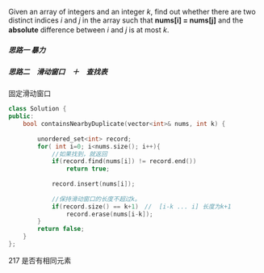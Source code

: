 

Given an array of integers and an integer *k*, find out whether there are two distinct indices *i* and *j* in the array such that **nums[i] = nums[j]** and the **absolute** difference between *i* and *j* is at most *k*.　　



##### 思路一 暴力

##### 思路二　滑动窗口　＋　查找表

固定滑动窗口



```c++
class Solution {
public:
    bool containsNearbyDuplicate(vector<int>& nums, int k) {
        
        unordered_set<int> record;
        for( int i=0; i<nums.size(); i++){
            //如果找到，就返回
            if(record.find(nums[i]) != record.end())
                return true;
          
            record.insert(nums[i]);
            
            //保持滑动窗口的长度不超过k。
            if(record.size() == k+1)　//  [i-k ... i] 长度为k+1
                record.erase(nums[i-k]);
        }
        return false;
    }
};
```



217 是否有相同元素